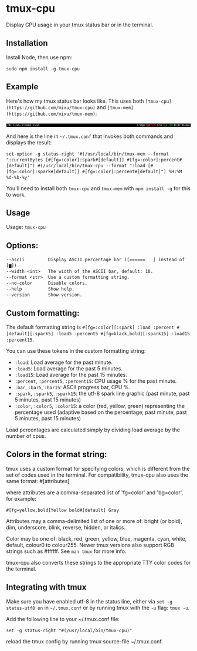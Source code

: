 # tmux-cpu

Display CPU usage in your tmux status bar or in the terminal.

## Installation

Install Node, then use npm:

    sudo npm install -g tmux-cpu

## Example

Here's how my tmux status bar looks like. This uses both `[tmux-cpu](https://github.com/mixu/tmux-cpu)` and `[tmux-mem](https://github.com/mixu/tmux-mem)`: 

![Example](https://raw.githubusercontent.com/mixu/tmux-cpu/master/tmux.png)

And here is the line in `~/.tmux.conf` that invokes both commands and displays the result:

```
set-option -g status-right '#(/usr/local/bin/tmux-mem --format ":currentBytes [#[fg=:color]:spark#[default]] #[fg=:color]:percent#[default]") #(/usr/local/bin/tmux-cpu --format ":load [#[fg=:color]:spark#[default]] #[fg=:color]:percent#[default]") %H:%M %d-%b-%y'
```

You'll need to install both `tmux-cpu` and `tmux-mem` with `npm install -g` for this to work.

## Usage

Usage: `tmux-cpu`

## Options:

    --ascii         Display ASCII percentage bar ([======   ] instead of [▆])
    --width <int>   The width of the ASCII bar, default: 10.
    --format <str>  Use a custom formatting string.
    --no-color      Disable colors.
    --help          Show help.
    --version       Show version.

## Custom formatting:

The default formatting string is
`#[fg=:color][:spark] :load :percent #[default][:spark5] :load5 :percent5 #[fg=black,bold][:spark15] :load15 :percent15`.

You can use these tokens in the custom formatting string:

- `:load`: Load average for the past minute.
- `:load5`: Load average for the past 5 minutes.
- `:load15`: Load average for the past 15 minutes.
- `:percent`, `:percent5`, `:percent15`: CPU usage % for the past minute.
- `:bar`, `:bar5`, `:bar15`: ASCII progress bar, CPU %.
- `:spark`, `:spark5`, `:spark15`: the utf-8 spark line graphic (past minute, past 5 minutes, past 15 minutes)
- `:color`, `:color5`, `:color15`: a color (red, yellow, green) representing the percentage used (adaptive based on the percentage; past minute, past 5 minutes, past 15 minutes)

Load percentages are calculated simply by dividing load average by the number of cpus.

## Colors in the format string:

tmux uses a custom format for specifying colors, which is different from the set of codes used in the terminal. For compatibility, tmux-cpu also uses the same format: #[attributes]

where attributes are a comma-separated list of 'fg=color' and 'bg=color', for example:

    #[fg=yellow,bold]Yellow bold#[default] Gray

Attributes may a comma-delimited list of one or more of: bright (or bold), dim, underscore, blink, reverse, hidden, or italics.

Color may be one of: black, red, green, yellow, blue, magenta,
cyan, white, default, colour0 to colour255. Newer tmux versions also support RGB strings such as #ffffff. See `man tmux` for more info.

tmux-cpu also converts these strings to the appropriate TTY color codes for the terminal.

## Integrating with tmux

Make sure you have enabled utf-8 in the status line, either via `set -g status-utf8 on` in `~/.tmux.conf` or by running tmux with the `-u` flag: `tmux -u`.

Add the following line to your ~/.tmux.conf file:

    set -g status-right "#(/usr/local/bin/tmux-cpu)"

reload the tmux config by running tmux source-file ~/.tmux.conf.

